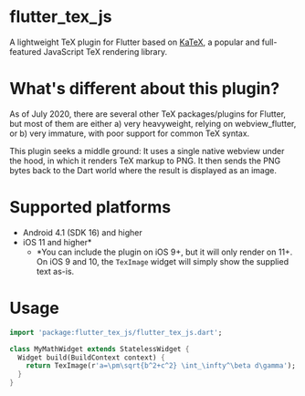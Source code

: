 # flutter_tex_js

A lightweight TeX plugin for Flutter based on [KaTeX](https://katex.org/), a
popular and full-featured JavaScript TeX rendering library.

# What's different about this plugin?

As of July 2020, there are several other TeX packages/plugins for Flutter, but
most of them are either a) very heavyweight, relying on webview_flutter, or b)
very immature, with poor support for common TeX syntax.

This plugin seeks a middle ground: It uses a single native webview under the
hood, in which it renders TeX markup to PNG. It then sends the PNG bytes back to
the Dart world where the result is displayed as an image.

# Supported platforms

- Android 4.1 (SDK 16) and higher
- iOS 11 and higher*
  - *You can include the plugin on iOS 9+, but it will only render on 11+. On
    iOS 9 and 10, the `TexImage` widget will simply show the supplied text
    as-is.

# Usage

```dart
import 'package:flutter_tex_js/flutter_tex_js.dart';

class MyMathWidget extends StatelessWidget {
  Widget build(BuildContext context) {
    return TexImage(r'a=\pm\sqrt{b^2+c^2} \int_\infty^\beta d\gamma');
  }
}
```
